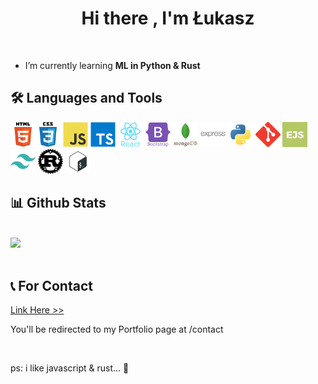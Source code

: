 
<h1 align="center">Hi there , I'm Łukasz</h1>
<br>


-  I’m currently learning **ML in Python & Rust**


<p align="left">
</p>

## 🛠 Languages and Tools
<p align="left"> 

<img src="./assets/html5-original-wordmark.svg" alt="html5" width="40" height="40"/><img src="./assets/css3-original-wordmark.svg" alt="css3" width="40" height="40"/> <img src="./assets/javascript-original.svg" alt="javascript" width="40" height="40"/> <img src="./assets/typescript-original.svg" title="Typescript" alt="Typrscript" width="40" height="40"/> <img src="./assets/react-original-wordmark.svg" alt="react" width="40" height="40"/> <img src="./assets/bootstrap-plain-wordmark.svg" alt="bootstrap" width="40" height="40"/> <img src="./assets/mongodb-original-wordmark.svg" alt="mongodb" width="40" height="40"/> <img src="./assets/express-original-wordmark.svg" alt="express" width="40" height="40"/> <img src="./assets/python-original.svg" alt="python" width="40" height="40"/> <img src="./assets/git-scm-icon.svg" alt="git" width="40" height="40"/> <img src="./assets/ejs-icon-bccf3f017751a71ee75c69021ee1020fc0d9067e.jpg" width="40" height="40"> <img src="./assets/tailwindcss-plain.svg" title="Tailwind" alt="Tailwind" width="40" height="40"/> <img src="./assets/rust.png" width="40" height="40" alt="Rust"/> <img src="./assets/images.png" title="Bash" alt="Bash" width="40" height="40"/> 

 </p>

 ## 📊 Github Stats

  <br/>
    <a href="https://github.com/ThatLukaszGuy/github-readme-stats"><img alt=" " src="https://github-readme-stats.vercel.app/api?username=thatlukaszguy&show_icons=true&theme=radical" /></a>
  <br/>
    <a href="https://github.com/ThatLukaszGuy/github-readme-stats"><img alt="" src="https://github-readme-stats.vercel.app/api/top-langs/?username=thatlukaszguy&layout=compact&theme=radical"/></a>




 ## 📞 For Contact
<a href="https://www.thatlukaszguy.dev/contact" target="_blank" rel="noreferrer" alt="link" >Link Here >></a><p>You'll be redirected to my Portfolio page at /contact </p>
<br/>
<p align="left">ps: i like javascript & rust... 🍉</p>
